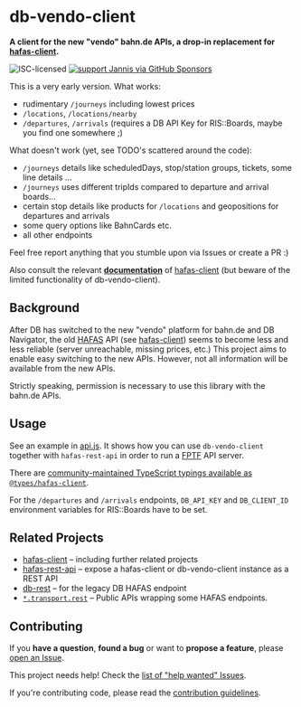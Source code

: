 # db-vendo-client

**A client for the new "vendo" bahn.de APIs, a drop-in replacement for [hafas-client](https://github.com/public-transport/hafas-client/).**

![ISC-licensed](https://img.shields.io/github/license/public-transport/db-vendo-client.svg)
[![support Jannis via GitHub Sponsors](https://img.shields.io/badge/support%20Jannis-donate-fa7664.svg)](https://github.com/sponsors/derhuerst)

This is a very early version. What works:

* rudimentary `/journeys` including lowest prices
* `/locations`, `/locations/nearby`
* `/departures`, `/arrivals` (requires a DB API Key for RIS::Boards, maybe you find one somewhere ;)

What doesn't work (yet, see TODO's scattered around the code):

* `/journeys` details like scheduledDays, stop/station groups, tickets, some line details ...
* `/journeys` uses different tripIds compared to departure and arrival boards...
* certain stop details like products for `/locations` and geopositions for departures and arrivals
* some query options like BahnCards etc. 
* all other endpoints

Feel free report anything that you stumble upon via Issues or create a PR :)

Also consult the relevant **[documentation](https://github.com/public-transport/hafas-client/blob/main/docs/readme.md)** of [hafas-client](https://github.com/public-transport/hafas-client/) (but beware of the limited functionality of db-vendo-client).


## Background

After DB has switched to the new "vendo" platform for bahn.de and DB Navigator, the old [HAFAS](https://de.wikipedia.org/wiki/HAFAS) API (see [hafas-client](https://github.com/public-transport/hafas-client/)) seems to become less and less reliable (server unreachable, missing prices, etc.) This project aims to enable easy switching to the new APIs. However, not all information will be available from the new APIs.

Strictly speaking, permission is necessary to use this library with the bahn.de APIs.

## Usage

See an example in [api.js](api.js). It shows how you can use `db-vendo-client` together with `hafas-rest-api` in order to run a [FPTF](https://github.com/public-transport/friendly-public-transport-format) API server.

There are [community-maintained TypeScript typings available as `@types/hafas-client`](https://www.npmjs.com/package/@types/hafas-client). 

For the `/departures` and `/arrivals` endpoints, `DB_API_KEY` and `DB_CLIENT_ID` environment variables for RIS::Boards have to be set.

## Related Projects

- [hafas-client](https://github.com/public-transport/hafas-client/) – including further related projects
- [hafas-rest-api](https://github.com/public-transport/hafas-rest-api/) – expose a hafas-client or db-vendo-client instance as a REST API
- [db-rest](https://github.com/derhuerst/db-rest/) – for the legacy DB HAFAS endpoint
- [`*.transport.rest`](https://transport.rest/) – Public APIs wrapping some HAFAS endpoints.

## Contributing

If you **have a question**, **found a bug** or want to **propose a feature**, please [open an Issue](https://github.com/public-transport/db-vendo-client/issues).

This project needs help! Check the [list of "help wanted" Issues](https://github.com/public-transport/db-vendo-client/issues?q=is%3Aopen+is%3Aissue+label%3A%22help+wanted%22).

If you're contributing code, please read the [contribution guidelines](contributing.md).
